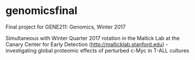 # genomicsfinal
Final project for GENE211: Genomics, Winter 2017

Simultaneous with Winter Quarter 2017 rotation in the Mallick Lab at the Canary Center for Early Detection (http://mallicklab.stanford.edu) - investigating global proteomic effects of perturbed c-Myc in T-ALL cultures
